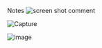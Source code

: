 Notes
![screen shot comment](https://drive.google.com/file/d/1kFRJY4YFYJGsXIiOn50x74L0xOxcFXuc/view?usp=sharing)


![Capture](https://github.com/fahminmd/Java/assets/75845854/e6e0f842-e0d6-4419-9711-8aae1d6f160d)


![image](https://github.com/fahminmd/Java/assets/75845854/cae4d9f9-d89d-48af-8229-e7c227fda8db)
